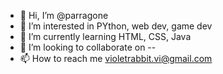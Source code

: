 - 👋 Hi, I’m @parragone
- 👀 I’m interested in PYthon, web dev, game dev
- 🌱 I’m currently learning HTML, CSS, Java
- 💞️ I’m looking to collaborate on --
- 📫 How to reach me violetrabbit.vi@gmail.com

<!---
parragone/parragone is a ✨ special ✨ repository because its `README.md` (this file) appears on your GitHub profile.
You can click the Preview link to take a look at your changes.
--->
